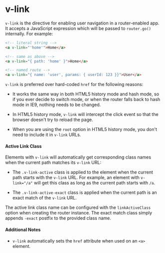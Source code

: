 # v-link

`v-link` is the directive for enabling user navigation in a router-enabled app. It accepts a JavaScript expression which will be passed to `router.go()` internally. For example:

``` html
<!-- literal string -->
<a v-link="'home'">Home</a>

<!-- same as above -->
<a v-link="{ path: 'home' }">Home</a>

<!-- named route -->
<a v-link="{ name: 'user', params: { userId: 123 }}">User</a>
```

`v-link` is preferred over hard-coded `href` for the following reasons:

- It works the same way in both HTML5 history mode and hash mode, so if you ever decide to switch mode, or when the router falls back to hash mode in IE9, nothing needs to be changed.

- In HTML5 history mode, `v-link` will intercept the click event so that the browser doesn't try to reload the page.

- When you are using the `root` option in HTML5 history mode, you don't need to include it in `v-link` URLs.

#### Active Link Class

Elements with `v-link` will automatically get corresponding class names when the current path matches its `v-link` URL:

- The `.v-link-active` class is applied to the element when the current path starts with the `v-link` URL. For example, an element with `v-link="/a"` will get this class as long as the current path starts with `/a`.

- The `.v-link-active-exact` class is applied when the current path is an exact match of the `v-link` URL.

The active link class name can be configured with the `linkActiveClass` option when creating the router instance. The exact match class simply appends `-exact` postfix to the provided class name.

#### Additional Notes

- `v-link` automatically sets the `href` attribute when used on an `<a>` element.
